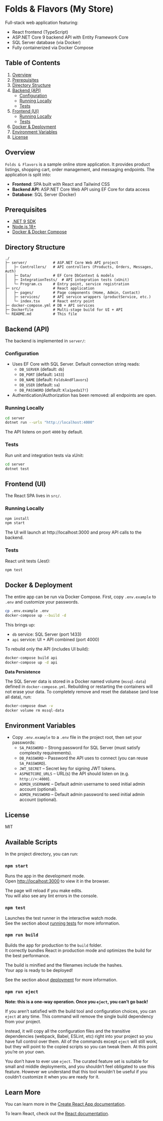 
# Folds & Flavors (My Store)

Full-stack web application featuring:
  - React frontend (TypeScript)
  - ASP.NET Core 9 backend API with Entity Framework Core
  - SQL Server database (via Docker)
  - Fully containerized via Docker Compose

## Table of Contents
  1. [Overview](#overview)
  2. [Prerequisites](#prerequisites)
  3. [Directory Structure](#directory-structure)
  4. [Backend (API)](#backend-api)
     - [Configuration](#configuration)
     - [Running Locally](#running-locally)
     - [Tests](#tests)
  5. [Frontend (UI)](#frontend-ui)
     - [Running Locally](#running-locally-1)
     - [Tests](#tests-1)
  6. [Docker & Deployment](#docker--deployment)
  7. [Environment Variables](#environment-variables)
  8. [License](#license)

## Overview
`Folds & Flavors` is a sample online store application. It provides product listings, shopping cart, order management, and messaging endpoints. The application is split into:
  - **Frontend**: SPA built with React and Tailwind CSS
  - **Backend API**: ASP.NET Core Web API using EF Core for data access
  - **Database**: SQL Server (Docker)

## Prerequisites
- [.NET 9 SDK](https://dotnet.microsoft.com/download)
- [Node.js 18+](https://nodejs.org/)
- [Docker & Docker Compose](https://docs.docker.com/compose/)

## Directory Structure
```
./
├─ server/            # ASP.NET Core Web API project
│   ├─ Controllers/   # API controllers (Products, Orders, Messages, Auth)
│   ├─ Data/          # EF Core DbContext & models
│   ├─ IntegrationTests/  # API integration tests (xUnit)
│   └─ Program.cs     # Entry point, service registration
├─ src/               # React application
│   ├─ pages/         # Page components (Home, Admin, Contact)
│   ├─ services/      # API service wrappers (productService, etc.)
│   └─ index.tsx      # React entry point
├─ docker-compose.yml # DB + API services
├─ Dockerfile         # Multi-stage build for UI + API
└─ README.md          # This file
```

## Backend (API)
The backend is implemented in `server/`:

### Configuration
- Uses EF Core with SQL Server. Default connection string reads:
  - `DB_SERVER` (default: `db`)
  - `DB_PORT` (default: `1433`)
  - `DB_NAME`   (default: `FoldsAndFlavors`)
  - `DB_USER`   (default: `sa`)
  - `DB_PASSWORD` (default: `Kla1peda17!`)
- Authentication/Authorization has been removed: all endpoints are open.

### Running Locally
```bash
cd server
dotnet run --urls "http://localhost:4000"
```
The API listens on port `4000` by default.

### Tests
Run unit and integration tests via xUnit:
```bash
cd server
dotnet test
```

## Frontend (UI)
The React SPA lives in `src/`.

### Running Locally
```bash
npm install
npm start
```
The UI will launch at http://localhost:3000 and proxy API calls to the backend.

### Tests
React unit tests (Jest):
```bash
npm test
```

## Docker & Deployment
The entire app can be run via Docker Compose. First, copy `.env.example` to `.env` and customize your passwords.
```bash
cp .env.example .env
docker-compose up --build -d
```
This brings up:
- `db` service: SQL Server (port 1433)
- `api` service: UI + API combined (port 4000)

To rebuild only the API (includes UI build):
```bash
docker-compose build api
docker-compose up -d api
```
  
**Data Persistence**

The SQL Server data is stored in a Docker named volume (`mssql-data`) defined in `docker-compose.yml`. Rebuilding or restarting the containers will not erase your data. To completely remove and reset the database (and lose all data), run:
```bash
docker-compose down -v
docker volume rm mssql-data
```

## Environment Variables
- Copy `.env.example` to a `.env` file in the project root, then set your passwords:
  - `SA_PASSWORD` – Strong password for SQL Server (must satisfy complexity requirements).
  - `DB_PASSWORD` – Password the API uses to connect (you can reuse `SA_PASSWORD`).
  - `JWT_SECRET` – Secret key for signing JWT tokens.
  - `ASPNETCORE_URLS` – URL(s) the API should listen on (e.g. `http://+:4000`).
  - `ADMIN_USERNAME` – Default admin username to seed initial admin account (optional).
  - `ADMIN_PASSWORD` – Default admin password to seed initial admin account (optional).

## License
MIT

## Available Scripts

In the project directory, you can run:

### `npm start`

Runs the app in the development mode.\
Open [http://localhost:3000](http://localhost:3000) to view it in the browser.

The page will reload if you make edits.\
You will also see any lint errors in the console.

### `npm test`

Launches the test runner in the interactive watch mode.\
See the section about [running tests](https://facebook.github.io/create-react-app/docs/running-tests) for more information.

### `npm run build`

Builds the app for production to the `build` folder.\
It correctly bundles React in production mode and optimizes the build for the best performance.

The build is minified and the filenames include the hashes.\
Your app is ready to be deployed!

See the section about [deployment](https://facebook.github.io/create-react-app/docs/deployment) for more information.

### `npm run eject`

**Note: this is a one-way operation. Once you `eject`, you can’t go back!**

If you aren’t satisfied with the build tool and configuration choices, you can `eject` at any time. This command will remove the single build dependency from your project.

Instead, it will copy all the configuration files and the transitive dependencies (webpack, Babel, ESLint, etc) right into your project so you have full control over them. All of the commands except `eject` will still work, but they will point to the copied scripts so you can tweak them. At this point you’re on your own.

You don’t have to ever use `eject`. The curated feature set is suitable for small and middle deployments, and you shouldn’t feel obligated to use this feature. However we understand that this tool wouldn’t be useful if you couldn’t customize it when you are ready for it.

## Learn More

You can learn more in the [Create React App documentation](https://facebook.github.io/create-react-app/docs/getting-started).

To learn React, check out the [React documentation](https://reactjs.org/).

